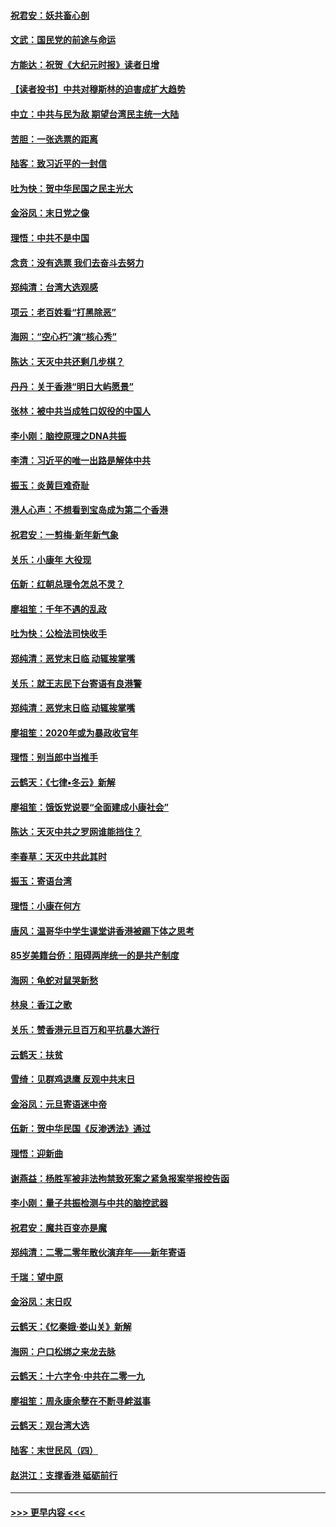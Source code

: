 #### [祝君安：妖共畜心剖](../pages/nsc993/n11794273.md?t=01160644) 
#### [文武：国民党的前途与命运](../pages/nsc993/n11794198.md?t=01160644) 
#### [方能达：祝贺《大纪元时报》读者日增](../pages/nsc993/n11793807.md?t=01160644) 
#### [【读者投书】中共对穆斯林的迫害成扩大趋势](../pages/nsc993/n11791371.md?t=01160644) 
#### [中立：中共与民为敌 期望台湾民主统一大陆](../pages/nsc993/n11790392.md?t=01160644) 
#### [苦胆：一张选票的距离](../pages/nsc993/n11788914.md?t=01160644) 
#### [陆客：致习近平的一封信](../pages/nsc993/n11788867.md?t=01160644) 
#### [吐为快：贺中华民国之民主光大](../pages/nsc993/n11788618.md?t=01160644) 
#### [金浴凤：末日党之像](../pages/nsc993/n11787475.md?t=01160644) 
#### [理悟：中共不是中国](../pages/nsc993/n11787463.md?t=01160644) 
#### [念贲：没有选票  我们去奋斗去努力](../pages/nsc993/n11787398.md?t=01160644) 
#### [郑纯清：台湾大选观感](../pages/nsc993/n11786210.md?t=01160644) 
#### [项云：老百姓看“打黑除恶”](../pages/nsc993/n11785398.md?t=01160644) 
#### [海网：“空心朽”演“核心秀”](../pages/nsc993/n11783874.md?t=01160644) 
#### [陈达：天灭中共还剩几步棋？](../pages/nsc993/n11783719.md?t=01160644) 
#### [丹丹：关于香港“明日大屿愿景”](../pages/nsc993/n11783273.md?t=01160644) 
#### [张林：被中共当成牲口奴役的中国人](../pages/nsc993/n11782397.md?t=01160644) 
#### [李小刚：脑控原理之DNA共振](../pages/nsc993/n11780962.md?t=01160644) 
#### [李清：习近平的唯一出路是解体中共](../pages/nsc993/n11780866.md?t=01160644) 
#### [振玉：炎黄巨难奇耻](../pages/nsc993/n11779632.md?t=01160644) 
#### [港人心声：不想看到宝岛成为第二个香港](../pages/nsc993/n11778817.md?t=01160644) 
#### [祝君安：一剪梅‧新年新气象](../pages/nsc993/n11776340.md?t=01160644) 
#### [关乐：小康年 大役现](../pages/nsc993/n11774213.md?t=01160644) 
#### [伍新：红朝总理令怎总不灵？](../pages/nsc993/n11770813.md?t=01160644) 
#### [廖祖笙：千年不遇的乱政](../pages/nsc993/n11770373.md?t=01160644) 
#### [吐为快：公检法司快收手](../pages/nsc993/n11770359.md?t=01160644) 
#### [郑纯清：恶党末日临 动辄挨掌嘴](../pages/nsc993/n11769912.md?t=01160644) 
#### [关乐：就王志民下台寄语有良港警](../pages/nsc993/n11769903.md?t=01160644) 
#### [郑纯清：恶党末日临 动辄挨掌嘴](../pages/nsc993/n11769356.md?t=01160644) 
#### [廖祖笙：2020年或为暴政收官年](../pages/nsc993/n11768216.md?t=01160644) 
#### [理悟：别当郎中当推手](../pages/nsc993/n11768243.md?t=01160644) 
#### [云鹤天：《七律▪冬云》新解](../pages/nsc993/n11768204.md?t=01160644) 
#### [廖祖笙：饿饭党说要“全面建成小康社会”](../pages/nsc993/n11767482.md?t=01160644) 
#### [陈达：天灭中共之罗网谁能挡住？](../pages/nsc993/n11767465.md?t=01160644) 
#### [李春草：天灭中共此其时](../pages/nsc993/n11767452.md?t=01160644) 
#### [振玉：寄语台湾](../pages/nsc993/n11767432.md?t=01160644) 
#### [理悟：小康在何方](../pages/nsc993/n11767394.md?t=01160644) 
#### [唐风：温哥华中学生课堂讲香港被踢下体之思考](../pages/nsc993/n11766848.md?t=01160644) 
#### [85岁美籍台侨：阻碍两岸统一的是共产制度](../pages/nsc993/n11765043.md?t=01160644) 
#### [海网：龟蛇对鼠哭新愁](../pages/nsc993/n11764895.md?t=01160644) 
#### [林泉：香江之歌](../pages/nsc993/n11764415.md?t=01160644) 
#### [关乐：赞香港元旦百万和平抗暴大游行](../pages/nsc993/n11764382.md?t=01160644) 
#### [云鹤天：扶贫](../pages/nsc993/n11764245.md?t=01160644) 
#### [雪绮：见群鸡退鹰  反观中共末日](../pages/nsc993/n11762112.md?t=01160644) 
#### [金浴凤：元旦寄语迷中帝](../pages/nsc993/n11761788.md?t=01160644) 
#### [伍新：贺中华民国《反渗透法》通过](../pages/nsc993/n11761994.md?t=01160644) 
#### [理悟：迎新曲](../pages/nsc993/n11761152.md?t=01160644) 
#### [谢燕益：杨胜军被非法拘禁致死案之紧急报案举报控告函](../pages/nsc993/n11756134.md?t=01160644) 
#### [李小刚：量子共振检测与中共的脑控武器](../pages/nsc993/n11754518.md?t=01160644) 
#### [祝君安：魔共百变亦是魔](../pages/nsc993/n11754469.md?t=01160644) 
#### [郑纯清：二零二零年散伙演弃年——新年寄语](../pages/nsc993/n11754195.md?t=01160644) 
#### [千瑞：望中原](../pages/nsc993/n11754159.md?t=01160644) 
#### [金浴凤：末日叹](../pages/nsc993/n11752359.md?t=01160644) 
#### [云鹤天：《忆秦娥‧娄山关》新解](../pages/nsc993/n11752348.md?t=01160644) 
#### [海网：户口松绑之来龙去脉](../pages/nsc993/n11752328.md?t=01160644) 
#### [云鹤天：十六字令‧中共在二零一九](../pages/nsc993/n11752305.md?t=01160644) 
#### [廖祖笙：周永康余孽在不断寻衅滋事](../pages/nsc993/n11751013.md?t=01160644) 
#### [云鹤天：观台湾大选](../pages/nsc993/n11751007.md?t=01160644) 
#### [陆客：末世民风（四）](../pages/nsc993/n11749203.md?t=01160644) 
#### [赵洪江：支撑香港 砥砺前行](../pages/nsc993/n11748482.md?t=01160644) 

----
#### [ >>> 更早内容 <<< ](../indexes/nsc993-earlier.md)
